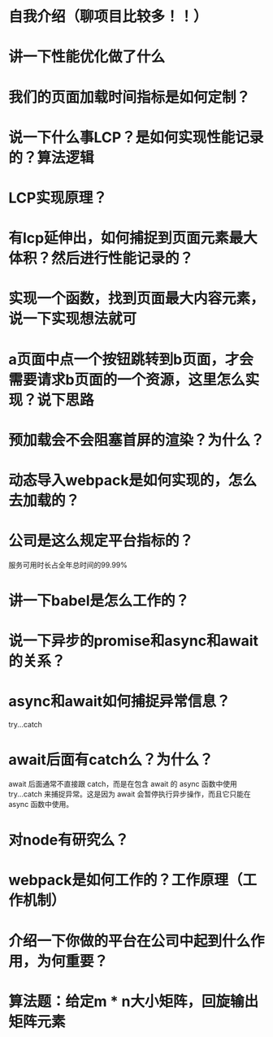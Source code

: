 # 自我介绍（聊项目比较多！！）
# 讲一下性能优化做了什么
# 我们的页面加载时间指标是如何定制？
# 说一下什么事LCP？是如何实现性能记录的？算法逻辑
# LCP实现原理？
# 有lcp延伸出，如何捕捉到页面元素最大体积？然后进行性能记录的？
# 实现一个函数，找到页面最大内容元素，说一下实现想法就可
# a页面中点一个按钮跳转到b页面，才会需要请求b页面的一个资源，这里怎么实现？说下思路
# 预加载会不会阻塞首屏的渲染？为什么？
# 动态导入webpack是如何实现的，怎么去加载的？
# 公司是这么规定平台指标的？
服务可用时长占全年总时间的99.99%
# 讲一下babel是怎么工作的？
# 说一下异步的promise和async和await的关系？
# async和await如何捕捉异常信息？
try...catch
# await后面有catch么？为什么？
await 后面通常不直接跟 catch，而是在包含 await 的 async 函数中使用 try...catch 来捕捉异常。这是因为 await 会暂停执行异步操作，而且它只能在 async 函数中使用。
# 对node有研究么？
# webpack是如何工作的？工作原理（工作机制）
# 介绍一下你做的平台在公司中起到什么作用，为何重要？
# 算法题：给定m * n大小矩阵，回旋输出矩阵元素